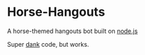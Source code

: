 Horse-Hangouts
==============

A horse-themed hangouts bot built on [node.js](http://dankmeme.com)


Super [dank](http://niceme.me) code, but works.
